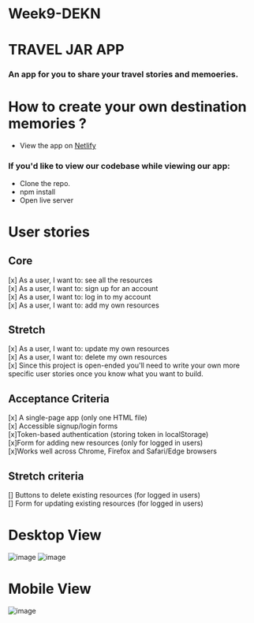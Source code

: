 # Week9-DEKN
# TRAVEL JAR APP

### An app for you to share your travel stories and memoeries. 
# How to create your own destination memories ?

- View the app on [Netlify](https://travel-jar.netlify.app/?)

### If you'd like to view our codebase while viewing our app:

- Clone the repo.
- npm install 
- Open live server 

# User stories

 ## Core
 
[x] As a user, I want to: see all the resources 
<br>
[x] As a user, I want to: sign up for an account
<br>
[x] As a user, I want to: log in to my account
<br>
[x] As a user, I want to: add my own resources

## Stretch

[x] As a user, I want to: update my own resources
<br>
[x] As a user, I want to: delete my own resources
<br>
[x] Since this project is open-ended you'll need to write your own more specific user stories once you know what you want to build.

## Acceptance Criteria

[x] A single-page app (only one HTML file)
<br>
[x] Accessible signup/login forms
<br>
[x]Token-based authentication (storing token in localStorage)
<br>
[x]Form for adding new resources (only for logged in users)
<br>
[x]Works well across Chrome, Firefox and Safari/Edge browsers

## Stretch criteria

[] Buttons to delete existing resources (for logged in users)
<br>
[] Form for updating existing resources (for logged in users)

# Desktop View 
![image](https://user-images.githubusercontent.com/60614102/92870650-fc181900-f3fb-11ea-8422-6d2ca4a210e3.png)
![image](https://user-images.githubusercontent.com/60614102/92870740-16ea8d80-f3fc-11ea-9791-4d61c8c6dded.png)

# Mobile View 
![image](https://user-images.githubusercontent.com/60614102/92871009-60d37380-f3fc-11ea-9984-9787c8f6a31e.png)


